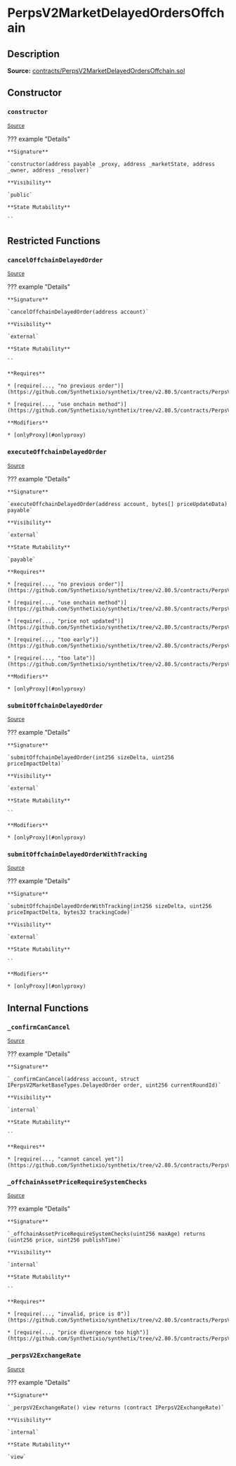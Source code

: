 # PerpsV2MarketDelayedOrdersOffchain

## Description

**Source:** [contracts/PerpsV2MarketDelayedOrdersOffchain.sol](https://github.com/Synthetixio/synthetix/tree/v2.80.5/contracts/PerpsV2MarketDelayedOrdersOffchain.sol)

## Constructor

### `constructor`

<sub>[Source](https://github.com/Synthetixio/synthetix/tree/v2.80.5/contracts/PerpsV2MarketDelayedOrdersOffchain.sol#L28)</sub>

??? example "Details"

    **Signature**

    `constructor(address payable _proxy, address _marketState, address _owner, address _resolver)`

    **Visibility**

    `public`

    **State Mutability**

    ``

## Restricted Functions

### `cancelOffchainDelayedOrder`

<sub>[Source](https://github.com/Synthetixio/synthetix/tree/v2.80.5/contracts/PerpsV2MarketDelayedOrdersOffchain.sol#L85)</sub>

??? example "Details"

    **Signature**

    `cancelOffchainDelayedOrder(address account)`

    **Visibility**

    `external`

    **State Mutability**

    ``

    **Requires**

    * [require(..., "no previous order")](https://github.com/Synthetixio/synthetix/tree/v2.80.5/contracts/PerpsV2MarketDelayedOrdersOffchain.sol#L89)

    * [require(..., "use onchain method")](https://github.com/Synthetixio/synthetix/tree/v2.80.5/contracts/PerpsV2MarketDelayedOrdersOffchain.sol#L91)

    **Modifiers**

    * [onlyProxy](#onlyproxy)

### `executeOffchainDelayedOrder`

<sub>[Source](https://github.com/Synthetixio/synthetix/tree/v2.80.5/contracts/PerpsV2MarketDelayedOrdersOffchain.sol#L110)</sub>

??? example "Details"

    **Signature**

    `executeOffchainDelayedOrder(address account, bytes[] priceUpdateData) payable`

    **Visibility**

    `external`

    **State Mutability**

    `payable`

    **Requires**

    * [require(..., "no previous order")](https://github.com/Synthetixio/synthetix/tree/v2.80.5/contracts/PerpsV2MarketDelayedOrdersOffchain.sol#L114)

    * [require(..., "use onchain method")](https://github.com/Synthetixio/synthetix/tree/v2.80.5/contracts/PerpsV2MarketDelayedOrdersOffchain.sol#L116)

    * [require(..., "price not updated")](https://github.com/Synthetixio/synthetix/tree/v2.80.5/contracts/PerpsV2MarketDelayedOrdersOffchain.sol#L127)

    * [require(..., "too early")](https://github.com/Synthetixio/synthetix/tree/v2.80.5/contracts/PerpsV2MarketDelayedOrdersOffchain.sol#L128)

    * [require(..., "too late")](https://github.com/Synthetixio/synthetix/tree/v2.80.5/contracts/PerpsV2MarketDelayedOrdersOffchain.sol#L129)

    **Modifiers**

    * [onlyProxy](#onlyproxy)

### `submitOffchainDelayedOrder`

<sub>[Source](https://github.com/Synthetixio/synthetix/tree/v2.80.5/contracts/PerpsV2MarketDelayedOrdersOffchain.sol#L54)</sub>

??? example "Details"

    **Signature**

    `submitOffchainDelayedOrder(int256 sizeDelta, uint256 priceImpactDelta)`

    **Visibility**

    `external`

    **State Mutability**

    ``

    **Modifiers**

    * [onlyProxy](#onlyproxy)

### `submitOffchainDelayedOrderWithTracking`

<sub>[Source](https://github.com/Synthetixio/synthetix/tree/v2.80.5/contracts/PerpsV2MarketDelayedOrdersOffchain.sol#L62)</sub>

??? example "Details"

    **Signature**

    `submitOffchainDelayedOrderWithTracking(int256 sizeDelta, uint256 priceImpactDelta, bytes32 trackingCode)`

    **Visibility**

    `external`

    **State Mutability**

    ``

    **Modifiers**

    * [onlyProxy](#onlyproxy)

## Internal Functions

### `_confirmCanCancel`

<sub>[Source](https://github.com/Synthetixio/synthetix/tree/v2.80.5/contracts/PerpsV2MarketDelayedOrdersOffchain.sol#L142)</sub>

??? example "Details"

    **Signature**

    `_confirmCanCancel(address account, struct IPerpsV2MarketBaseTypes.DelayedOrder order, uint256 currentRoundId)`

    **Visibility**

    `internal`

    **State Mutability**

    ``

    **Requires**

    * [require(..., "cannot cancel yet")](https://github.com/Synthetixio/synthetix/tree/v2.80.5/contracts/PerpsV2MarketDelayedOrdersOffchain.sol#L147)

### `_offchainAssetPriceRequireSystemChecks`

<sub>[Source](https://github.com/Synthetixio/synthetix/tree/v2.80.5/contracts/PerpsV2MarketDelayedOrdersOffchain.sol#L155)</sub>

??? example "Details"

    **Signature**

    `_offchainAssetPriceRequireSystemChecks(uint256 maxAge) returns (uint256 price, uint256 publishTime)`

    **Visibility**

    `internal`

    **State Mutability**

    ``

    **Requires**

    * [require(..., "invalid, price is 0")](https://github.com/Synthetixio/synthetix/tree/v2.80.5/contracts/PerpsV2MarketDelayedOrdersOffchain.sol#L160)

    * [require(..., "price divergence too high")](https://github.com/Synthetixio/synthetix/tree/v2.80.5/contracts/PerpsV2MarketDelayedOrdersOffchain.sol#L166)

### `_perpsV2ExchangeRate`

<sub>[Source](https://github.com/Synthetixio/synthetix/tree/v2.80.5/contracts/PerpsV2MarketDelayedOrdersOffchain.sol#L35)</sub>

??? example "Details"

    **Signature**

    `_perpsV2ExchangeRate() view returns (contract IPerpsV2ExchangeRate)`

    **Visibility**

    `internal`

    **State Mutability**

    `view`
